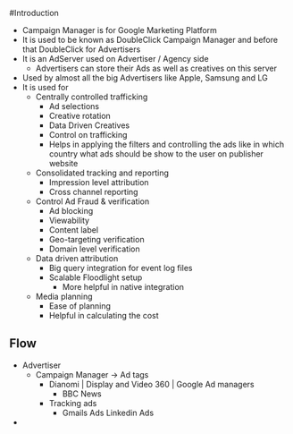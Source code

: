 #Introduction
- Campaign Manager is for Google Marketing Platform
- It is used to be known as DoubleClick Campaign Manager and before that DoubleClick for Advertisers 
- It is an AdServer used on Advertiser / Agency side 
  - Advertisers can store their Ads as well as creatives on this server
- Used by almost all the big Advertisers like Apple, Samsung and LG 
- It is used for 
  - Centrally controlled trafficking
    - Ad selections 
    - Creative rotation
    - Data Driven Creatives
    - Control on trafficking
    - Helps in applying the filters and controlling the ads like in which country what ads should be show to the user on publisher website
  - Consolidated tracking and reporting 
    - Impression level attribution
    - Cross channel reporting
  - Control Ad Fraud & verification
    - Ad blocking
    - Viewability
    - Content label
    - Geo-targeting verification
    - Domain level verification
  - Data driven attribution
    - Big query integration for event log files
    - Scalable Floodlight setup
      - More helpful in native integration
  - Media planning
    - Ease of planning
    - Helpful in calculating the cost

## Flow 
- Advertiser 
  - Campaign Manager -> Ad tags
    - Dianomi | Display and Video 360 | Google Ad managers
      - BBC News
    - Tracking ads
      - Gmails Ads  Linkedin Ads
- 